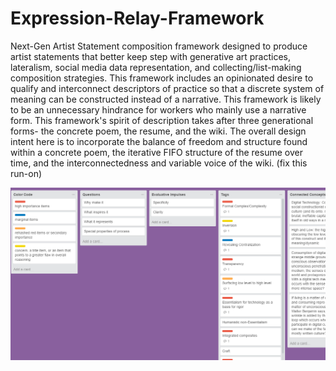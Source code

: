# Expression-Relay-Framework

Next-Gen Artist Statement composition framework designed to produce artist statements that better keep step with generative art practices, lateralism, social media data representation, and collecting/list-making composition strategies. This framework includes an opinionated desire to qualify and interconnect descriptors of practice so that a discrete system of meaning can be constructed instead of a narrative. This framework is likely to be an unnecessary hindrance for workers who mainly use a narrative form. This framework's spirit of description takes after three generational forms- the concrete poem, the resume, and the wiki. The overall design intent here is to incorporate the balance of freedom and structure found within a concrete poem, the iterative FIFO structure of the resume over time, and the interconnectedness and variable voice of the wiki. (fix this run-on)

![example board](/images/example.png?raw=true)